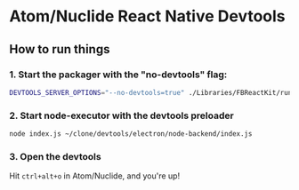 # Atom/Nuclide React Native Devtools

## How to run things

### 1. Start the packager with the "no-devtools" flag:

```bash
DEVTOOLS_SERVER_OPTIONS="--no-devtools=true" ./Libraries/FBReactKit/runServerHere.sh
```

### 2. Start node-executor with the devtools preloader

```bash
node index.js ~/clone/devtools/electron/node-backend/index.js
```

### 3. Open the devtools

Hit `ctrl+alt+o` in Atom/Nuclide, and you're up!

